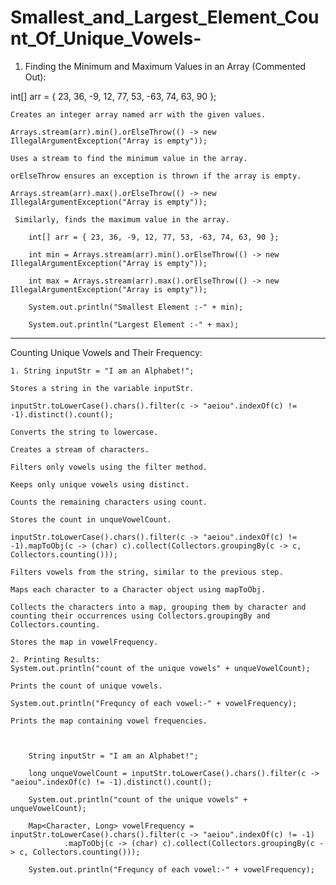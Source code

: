 # Smallest_and_Largest_Element_Count_Of_Unique_Vowels-

1. Finding the Minimum and Maximum Values in an Array (Commented Out):

int[] arr = { 23, 36, -9, 12, 77, 53, -63, 74, 63, 90 };

    Creates an integer array named arr with the given values.

    Arrays.stream(arr).min().orElseThrow(() -> new IllegalArgumentException("Array is empty"));

    Uses a stream to find the minimum value in the array.

    orElseThrow ensures an exception is thrown if the array is empty.

    Arrays.stream(arr).max().orElseThrow(() -> new IllegalArgumentException("Array is empty"));

     Similarly, finds the maximum value in the array.

		int[] arr = { 23, 36, -9, 12, 77, 53, -63, 74, 63, 90 };
  
		int min = Arrays.stream(arr).min().orElseThrow(() -> new IllegalArgumentException("Array is empty"));
  
		int max = Arrays.stream(arr).max().orElseThrow(() -> new IllegalArgumentException("Array is empty"));
  
		System.out.println("Smallest Element :-" + min);
  
		System.out.println("Largest Element :-" + max);
  
  
--------------------------------------------------------------------------------------------------------

Counting Unique Vowels and Their Frequency:

    1. String inputStr = "I am an Alphabet!";

    Stores a string in the variable inputStr.
    
    inputStr.toLowerCase().chars().filter(c -> "aeiou".indexOf(c) != -1).distinct().count();
    
    Converts the string to lowercase.
    
    Creates a stream of characters.
    
    Filters only vowels using the filter method.
    
    Keeps only unique vowels using distinct.
    
    Counts the remaining characters using count.
    
    Stores the count in unqueVowelCount.
    
    inputStr.toLowerCase().chars().filter(c -> "aeiou".indexOf(c) != -1).mapToObj(c -> (char) c).collect(Collectors.groupingBy(c -> c, Collectors.counting()));
    
    Filters vowels from the string, similar to the previous step.
    
    Maps each character to a Character object using mapToObj.
    
    Collects the characters into a map, grouping them by character and counting their occurrences using Collectors.groupingBy and Collectors.counting.

    Stores the map in vowelFrequency.

    2. Printing Results:
    System.out.println("count of the unique vowels" + unqueVowelCount);

    Prints the count of unique vowels.

    System.out.println("Frequncy of each vowel:-" + vowelFrequency);

    Prints the map containing vowel frequencies.

    

	  	String inputStr = "I am an Alphabet!";
  
		long unqueVowelCount = inputStr.toLowerCase().chars().filter(c -> "aeiou".indexOf(c) != -1).distinct().count();
  
		System.out.println("count of the unique vowels" + unqueVowelCount);
  
		Map<Character, Long> vowelFrequency = inputStr.toLowerCase().chars().filter(c -> "aeiou".indexOf(c) != -1)
				.mapToObj(c -> (char) c).collect(Collectors.groupingBy(c -> c, Collectors.counting()));
    
		System.out.println("Frequncy of each vowel:-" + vowelFrequency);
